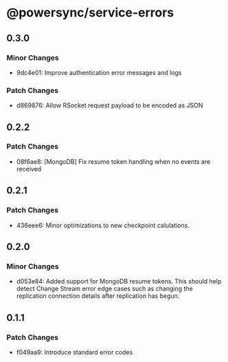 # @powersync/service-errors

## 0.3.0

### Minor Changes

- 9dc4e01: Improve authentication error messages and logs

### Patch Changes

- d869876: Allow RSocket request payload to be encoded as JSON

## 0.2.2

### Patch Changes

- 08f6ae8: [MongoDB] Fix resume token handling when no events are received

## 0.2.1

### Patch Changes

- 436eee6: Minor optimizations to new checkpoint calulations.

## 0.2.0

### Minor Changes

- d053e84: Added support for MongoDB resume tokens. This should help detect Change Stream error edge cases such as changing the replication connection details after replication has begun.

## 0.1.1

### Patch Changes

- f049aa9: Introduce standard error codes

